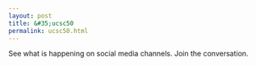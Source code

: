 ```yaml
---
layout: post
title: &#35;ucsc50
permalink: ucsc50.html
---
```


See what is happening on social media channels. Join the conversation.

<div class="tagboard-embed" tgb-slug="ucsc50/205580"></div>
<script src="https://tagboard.com/public/js/embed.js"></script>

